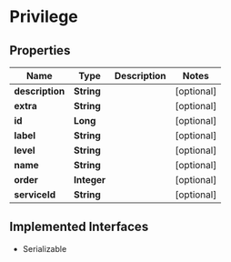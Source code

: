 

# Privilege


## Properties

Name | Type | Description | Notes
------------ | ------------- | ------------- | -------------
**description** | **String** |  |  [optional]
**extra** | **String** |  |  [optional]
**id** | **Long** |  |  [optional]
**label** | **String** |  |  [optional]
**level** | **String** |  |  [optional]
**name** | **String** |  |  [optional]
**order** | **Integer** |  |  [optional]
**serviceId** | **String** |  |  [optional]


## Implemented Interfaces

* Serializable


